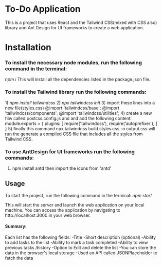 # To-Do Application

This is a project that uses React and the Tailwind CSS(mixed with CSS also) library and Ant Design for UI frameworks to create a web application.

<h1>Installation</h1>

<h3>To install the necessary node modules, run the following command in the terminal:</h3> 
<i>npm i</i>
This will install all the dependencies listed in the package.json file.

<h3>To install the Tailwind library run the following commands:</h3> 
1) <i>npm install tailwindcss</i>
2) <i>npx tailwindcss init</i>
3) import these lines into a new file(styles.css)
@import 'tailwindcss/base';
@import 'tailwindcss/components';
@import 'tailwindcss/utilities';
4) create a new filw called postcss.config.js and and add the following content:
module.exports = {
  plugins: [
    require('tailwindcss'),
    require('autoprefixer'),
  ]
}
5) finally this command npx tailwindcss build styles.css -o output.css will run the generate a compiled CSS file that includes all the styles from Tailwind CSS.

<h3>To use AntDesign for UI frameworks run the following commands:</h3>

1. npm install antd
   then import the icons from 'antd'

<h2>Usage</h2>
To start the project, run the following command in the terminal:
<i>npm start</i>

This will start the server and launch the web application on your local machine. You can access the application by navigating to http://localhost:3000 in your web browser.

<h4>Summary:</h4> 
Each list has the following fields:
 -Title
 -Short description (optional)
 -Ability to add tasks to the list
 -Ability to mark a task completed
 -Ability to view previous tasks /history 
 -Option to Edit and delete the list 
 -You can store the data in the browser's local storage
 -Used an API called JSONPlaceholder to fetch the data
